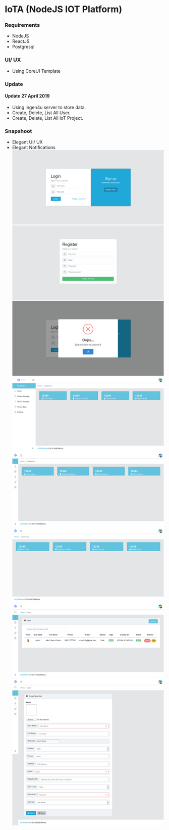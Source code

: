 # IoTA (NodeJS IOT Platform)

### Requirements
  - NodeJS
  - ReactJS
  - Postgresql

### UI/ UX
* Using CoreUI Template

### Update
#### Update 27 April 2019
* Using ingen4u server to store data.
* Create, Delete, List All User.
* Create, Delete, List All IoT Project.

### Snapshoot
* Elegant UI/ UX
* Elegant Notifications
![Screenshot](screenshot00.png)
![Screenshot](screenshot01.png)
![Screenshot](screenshot02.png)
![Screenshot](screenshot03.png)
![Screenshot](screenshot04.png)
![Screenshot](screenshot05.png)
![Screenshot](screenshot06.png)
![Screenshot](screenshot07.png)

